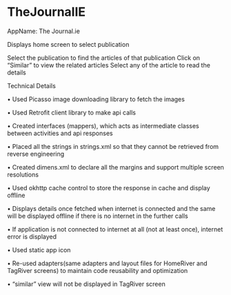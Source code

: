 # TheJournalIE

AppName: The Journal.ie

Displays home screen to select publication

Select the publication to find the articles of that publication
Click on “Similar” to view the related articles
Select any of the article to read the details

Technical Details

• Used Picasso image downloading library to fetch the images

• Used Retrofit client library to make api calls

• Created interfaces (mappers), which acts as intermediate classes between
activities and api responses

• Placed all the strings in strings.xml so that they cannot be retrieved from
reverse engineering

• Created dimens.xml to declare all the margins and support multiple screen
resolutions

• Used okhttp cache control to store the response in cache and display offline

• Displays details once fetched when internet is connected and the same will
be displayed offline if there is no internet in the further calls

• If application is not connected to internet at all (not at least once), internet
error is displayed

• Used static app icon

• Re-used adapters(same adapters and layout files for HomeRiver and TagRiver
screens) to maintain code reusability and optimization

• “similar” view will not be displayed in TagRiver screen
  
  

